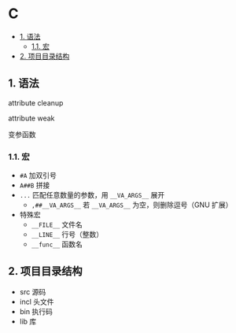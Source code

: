 # C

- [1. 语法](#1-语法)
  - [1.1. 宏](#11-宏)
- [2. 项目目录结构](#2-项目目录结构)

## 1. 语法

attribute cleanup

attribute weak

变参函数

### 1.1. 宏

- `#A` 加双引号
- `A##B` 拼接
- `...` 匹配任意数量的参数，用 `__VA_ARGS__` 展开
  - `,##__VA_ARGS__` 若 `__VA_ARGS__` 为空，则删除逗号（GNU 扩展）
- 特殊宏
  - `__FILE__` 文件名
  - `__LINE__` 行号（整数）
  - `__func__` 函数名

## 2. 项目目录结构

- src 源码
- incl 头文件
- bin 执行码
- lib 库
